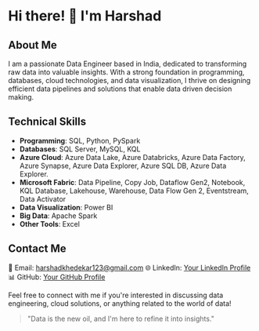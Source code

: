 # Hi there! 👋 I'm Harshad

## About Me
I am a passionate Data Engineer based in India, dedicated to transforming raw data into valuable insights. With a strong foundation in programming, databases, cloud technologies, and data visualization, I thrive on designing efficient data pipelines and solutions that enable data driven decision making.

## Technical Skills
- **Programming**: SQL, Python, PySpark
- **Databases**: SQL Server, MySQL, KQL
- **Azure Cloud**: Azure Data Lake, Azure Databricks, Azure Data Factory, Azure Synapse, Azure Data Explorer, Azure SQL DB, Azure Data Explorer.
- **Microsoft Fabric**: Data Pipeline, Copy Job, Dataflow Gen2, Notebook, KQL Database, Lakehouse, Warehouse, Data Flow Gen 2, Eventstream, Data Activator
- **Data Visualization**: Power BI
- **Big Data**: Apache Spark
- **Other Tools**: Excel


## Contact Me
📧 Email: harshadkhedekar123@gmail.com
🌐 LinkedIn: [Your LinkedIn Profile](https://www.linkedin.com/in/harshadkhedekar13)
📊 GitHub: [Your GitHub Profile](https://github.com/harshadk13)

Feel free to connect with me if you're interested in discussing data engineering, cloud solutions, or anything related to the world of data!

> "Data is the new oil, and I'm here to refine it into insights."

<!---
harshadk13/harshadk13 is a ✨ special ✨ repository because its `README.md` (this file) appears on your GitHub profile.
You can click the Preview link to take a look at your changes.
--->
